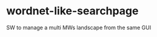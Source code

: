 wordnet-like-searchpage
=======================

SW to manage a multi MWs landscape from the same GUI
